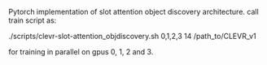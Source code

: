 Pytorch implementation of slot attention object discovery architecture. call train script as:

./scripts/clevr-slot-attention_objdiscovery.sh 0,1,2,3 14 /path_to/CLEVR_v1

for training in parallel on gpus 0, 1, 2 and 3.
